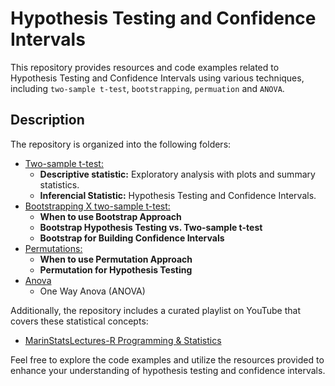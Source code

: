 # Hypothesis Testing and Confidence Intervals

This repository provides resources and code examples related to Hypothesis Testing and Confidence Intervals using various techniques, including ``two-sample t-test``, ``bootstrapping``, ``permuation`` and ``ANOVA``.

## Description

The repository is organized into the following folders:

- [Two-sample t-test:](https://github.com/Lacerdash/Hypothesis-Testing-Confidence-Interval/tree/main/Two-sample%20t-test)
  - **Descriptive statistic:** Exploratory analysis with plots and summary statistics.
  - **Inferencial Statistic:** Hypothesis Testing and Confidence Intervals.
- [Bootstrapping X two-sample t-test:](https://github.com/Lacerdash/Hypothesis-Testing-Confidence-Interval/tree/main/Bootstrapping%20X%20two-sample%20t-test)
  - **When to use Bootstrap Approach** 
  - **Bootstrap Hypothesis Testing vs. Two-sample t-test**
  - **Bootstrap for Building Confidence Intervals** 
- [Permutations:](https://github.com/Lacerdash/Hypothesis-Testing-Confidence-Interval/tree/main/Permuatation%20Hypohesis%20Testing)
  - **When to use Permutation Approach** 
  - **Permutation for Hypothesis Testing**
- [Anova]()
  - One Way Anova (ANOVA)

Additionally, the repository includes a curated playlist on YouTube that covers these statistical concepts:

- [MarinStatsLectures-R Programming & Statistics](https://www.youtube.com/watch?v=rJ3AZCQuiLw&list=PLqzoL9-eJTNBZDG8jaNuhap1C9q6VHyVa&index=41)

Feel free to explore the code examples and utilize the resources provided to enhance your understanding of hypothesis testing and confidence intervals.

